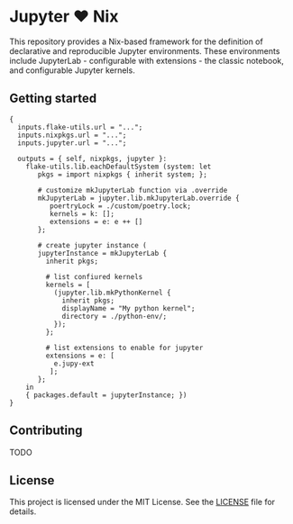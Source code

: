 # Jupyter ❤️ Nix

This repository provides a Nix-based framework for the definition of
declarative and reproducible Jupyter environments. These environments
include JupyterLab - configurable with extensions - the classic notebook,
and configurable Jupyter kernels.


## Getting started


```
{
  inputs.flake-utils.url = "...";
  inputs.nixpkgs.url = "...";
  inputs.jupyter.url = "...";

  outputs = { self, nixpkgs, jupyter }:
    flake-utils.lib.eachDefaultSystem (system: let
       pkgs = import nixpkgs { inherit system; };

       # customize mkJupyterLab function via .override
       mkJupyterLab = jupyter.lib.mkJupyterLab.override {
          poertryLock = ./custom/poetry.lock;
          kernels = k: [];
          extensions = e: e ++ []
       };

       # create jupyter instance (
       jupyterInstance = mkJupyterLab {        
         inherit pkgs;

         # list confiured kernels
         kernels = [
           (jupyter.lib.mkPythonKernel {
             inherit pkgs;
             displayName = "My python kernel";
             directory = ./python-env/;
           });
         };

         # list extensions to enable for jupyter
         extensions = e: [
           e.jupy-ext
          ];
       };
    in
    { packages.default = jupyterInstance; })
}
```


## Contributing

TODO

## License

This project is licensed under the MIT License. See the [LICENSE](LICENSE)
file for details.
